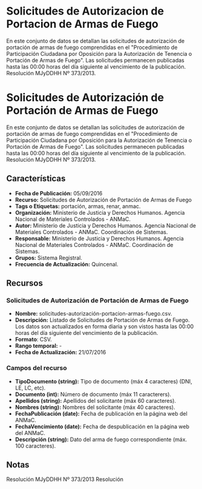 
# Solicitudes de Autorizacion de Portacion de Armas de Fuego
En este conjunto de datos se detallan las solicitudes de autorización de portación de armas de fuego comprendidas en el "Procedimiento de Participación Ciudadana por Oposición para la Autorización de Tenencia o Portación de Armas de Fuego". Las solicitudes permanecen publicadas hasta las 00:00 horas del día siguiente al vencimiento de la publicación. Resolución MJyDDHH Nº 373/2013.

# Solicitudes de Autorización de Portación de Armas de Fuego
En este conjunto de datos se detallan las solicitudes de autorización de portación de armas de fuego comprendidas en el "Procedimiento de Participación Ciudadana por Oposición para la Autorización de Tenencia o Portación de Armas de Fuego". Las solicitudes permanecen publicadas hasta las 00:00 horas del día siguiente al vencimiento de la publicación. Resolución MJyDDHH Nº 373/2013.

## Características
-	**Fecha de Publicación:** 05/09/2016
-	**Recurso:** Solicitudes de Autorización de Portación de Armas de Fuego
-	**Tags o Etiquetas:** portación, armas, renar, anmac.  
-	**Organización:** Ministerio de Justicia y Derechos Humanos. Agencia Nacional de Materiales Controlados - ANMaC. 
-	**Autor:** Ministerio de Justicia y Derechos Humanos. Agencia Nacional de Materiales Controlados - ANMaC. Coordinación de Sistemas.
-	**Responsable:** Ministerio de Justicia y Derechos Humanos. Agencia Nacional de Materiales Controlados - ANMaC. Coordinación de Sistemas. 
-	**Grupos:** Sistema Registral.
-	**Frecuencia de Actualización:** Quincenal.

## Recursos

### Solicitudes de Autorización de Portación de Armas de Fuego
-	**Nombre:** solicitudes-autorización-portacion-armas-fuego.csv.
-	**Descripción:** Listado de Solicitudes de Portación de Armas de Fuego. Los datos son actualizados en forma diaria y son vistos hasta las 00:00 horas del día siguiente del vencimiento de la publicación.
-	**Formato**: CSV.
-	**Rango temporal:** -
-	**Fecha de Actualización:** 21/07/2016

### Campos del recurso
-	**TipoDocumento (string):** Tipo de documento (máx 4 caracteres) (DNI, LE, LC, etc).
-	**Documento (int):** Número de documento (máx 11 caracterers).
-	**Apellidos (string):** Apellidos del solicitante (máx 60 caracteres).
-	**Nombres (string):** Nombres del solicitante (máx 40 caracteres).
-	**FechaPublicación (date):** Fecha de publicación en la página web del ANMaC.
-	**FechaVencimiento (date):** Fecha de despublicación en la página web del ANMaC.
-	**Descripción (string):** Dato del arma de fuego correspondiente (máx. 100 caracteres).

## Notas
Resolución MJyDDHH Nº 373/2013 Resolución

